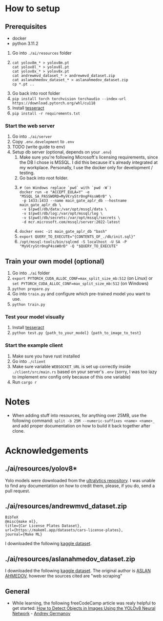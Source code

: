 # How to setup

## Prerequisites

- docker
- python 3.11.2

1. Go into `./ai/resources` folder
2. ```
   cat yolov8m_* > yolov8m.pt
   cat yolov8l_* > yolov8l.pt
   cat yolov8x_* > yolov8x.pt
   cat andrewmvd_dataset_* > andrewmvd_dataset.zip
   cat aslanahmedov_dataset_* > aslanahmedov_dataset.zip
   cp *.pt ..
   ```
3. Go back into root folder
4. `pip install torch torchvision torchaudio --index-url https://download.pytorch.org/whl/cu118`
5. Install [tesseract](https://tesseract-ocr.github.io/tessdoc/Installation.html)
6. `pip install -r requirements.txt`

### Start the web server

1. Go into `./ai/server`
2. Copy `.env.development` to `.env`
3. TODO (write guide to env)
4. Setup db server (optional, depends on your `.env`)
   1. Make sure you're following Microsoft's licensing requirements, since the DB I chose is MSSQL. I did this because it's already integrated at my workplace. Personally, I use the docker only for development / testing.
   2. Go back into root folder.
   3. ```
      # (on Windows replace `pwd` with `pwd -W`)
      docker run -e "ACCEPT_EULA=Y" -e "MSSQL_SA_PASSWORD=MyV€ryStr0ngP4ssW0rĐ" \
       -p 1433:1433 --name main_gate_aplr_db --hostname main_gate_aplr_db \
       -v $(pwd)/db/data:/var/opt/mssql/data \
       -v $(pwd)/db/log:/var/opt/mssql/log \
       -v $(pwd)/db/secrets:/var/opt/mssql/secrets \
       -d mcr.microsoft.com/mssql/server:2022-latest
      ```
   4. `docker exec -it main_gate_aplr_db "bash"`
   5. `export QUERY_TO_EXECUTE="{CONTENTS_OF_./db/init.sql}"`
   6. `/opt/mssql-tools/bin/sqlcmd -S localhost -U SA -P "MyV€ryStr0ngP4ssW0rĐ" -Q "$QUERY_TO_EXECUTE"`

## Train your own model (optional)

1. Go into `./ai` folder
2. `export PYTORCH_CUDA_ALLOC_CONF=max_split_size_mb:512` (on Linux) or `set PYTORCH_CUDA_ALLOC_CONF=max_split_size_mb:512` (on Windows)
3. `python prepare.py`
4. Go into `train.py` and configure which pre-trained model you want to use.
5. `python train.py`

### Test your model visually

1. Install [tesseract](https://tesseract-ocr.github.io/tessdoc/Installation.html)
2. `python test.py {path_to_your_model} {path_to_image_to_test}`

### Start the example client

1. Make sure you have rust installed
2. Go into `./client`
3. Make sure variable `WEBSOCKET_URL` is set up correctly inside `./client/src/main.rs` based on your server's `.env` (sorry, I was too lazy to implement env config only because of this one variable)
4. Run `cargo r`

# Notes

- When adding stuff into resources, for anything over 25MB, use the following command: `split -b 25M --numeric-suffixes <name> <name>_` and add proper documentation on how to build it back together after clone.

# Acknowledgements

## ./ai/resources/yolov8\*

Yolo models were downloaded from the [ultralytics repository](https://github.com/ultralytics/ultralytics). I was unable to find any documentation on how to credit them, please, if you do, send a pull request.

## ./ai/resources/andrewmvd_dataset.zip

```
BibTeX
@misc{make ml},
title={Car License Plates Dataset},
url={https://makeml.app/datasets/cars-license-plates},
journal={Make ML}
```

I downloaded the following [kaggle dataset](https://www.kaggle.com/datasets/andrewmvd/car-plate-detection).

## ./ai/resources/aslanahmedov_dataset.zip

I downloaded the following [kaggle dataset](https://www.kaggle.com/datasets/aslanahmedov/number-plate-detection). The original author is [ASLAN AHMEDOV](https://www.kaggle.com/aslanahmedov), however the sources cited are "web scraping"

## General

- While learning, the following freeCodeCamp article was realy helpful to get started: [How to Detect Objects in Images Using the YOLOv8 Neural Network](https://www.freecodecamp.org/news/how-to-detect-objects-in-images-using-yolov8/) - [Andrey Germanov](https://www.freecodecamp.org/news/author/germanov_dev/)
